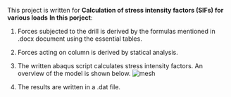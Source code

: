 This project is written for **Calculation of stress intensity factors (SIFs) for various loads**
**In this porject**:
1. Forces subjected to the drill is derived by the formulas mentioned in .docx document using the essential tables.
2. Forces acting on column is derived by statical analysis.
3. The written abaqus script calculates stress intensity factors. An overview of the model is shown below.
   ![mesh](https://github.com/user-attachments/assets/f08590ce-b994-4875-93d8-9b6a90ac85b9)

5. The results are written in a .dat file.

